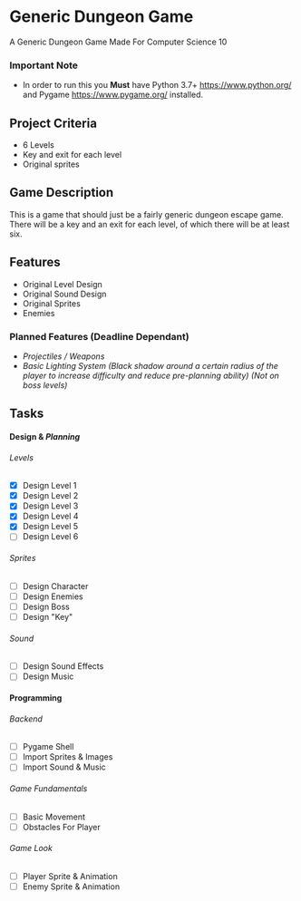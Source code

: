 # Generic Dungeon Game
A Generic Dungeon Game Made For Computer Science 10

### Important Note
 - In order to run this you **Must** have Python 3.7+ https://www.python.org/ and Pygame https://www.pygame.org/ installed.

## Project Criteria
 - 6 Levels
 - Key and exit for each level
 - Original sprites

 ## Game Description
 This is a game that should just be a fairly generic dungeon escape game.
 There will be a key and an exit for each level, of which there will be at least six.
 
 ## Features
 - Original Level Design
 - Original Sound Design
 - Original Sprites
 - Enemies
 
 ### Planned Features (Deadline Dependant)
  - *Projectiles / Weapons*
  - *Basic Lighting System (Black shadow around a certain radius of the player to increase difficulty and reduce pre-planning ability) (Not on boss levels)*
	
## Tasks
#### Design & *Planning*
###### Levels
 - [x] Design Level 1
 - [x] Design Level 2
 - [x] Design Level 3
 - [x] Design Level 4
 - [x] Design Level 5
 - [ ] Design Level 6
 
###### Sprites
 - [ ] Design Character
 - [ ] Design Enemies
 - [ ] Design Boss
 - [ ] Design "Key"
###### Sound
 - [ ] Design Sound Effects
 - [ ] Design Music
 
#### Programming
###### Backend
 - [ ] Pygame Shell
 - [ ] Import Sprites & Images
 - [ ] Import Sound & Music
###### Game Fundamentals
 - [ ] Basic Movement
 - [ ] Obstacles For Player
###### Game Look
 - [ ] Player Sprite & Animation
 - [ ] Enemy Sprite & Animation

